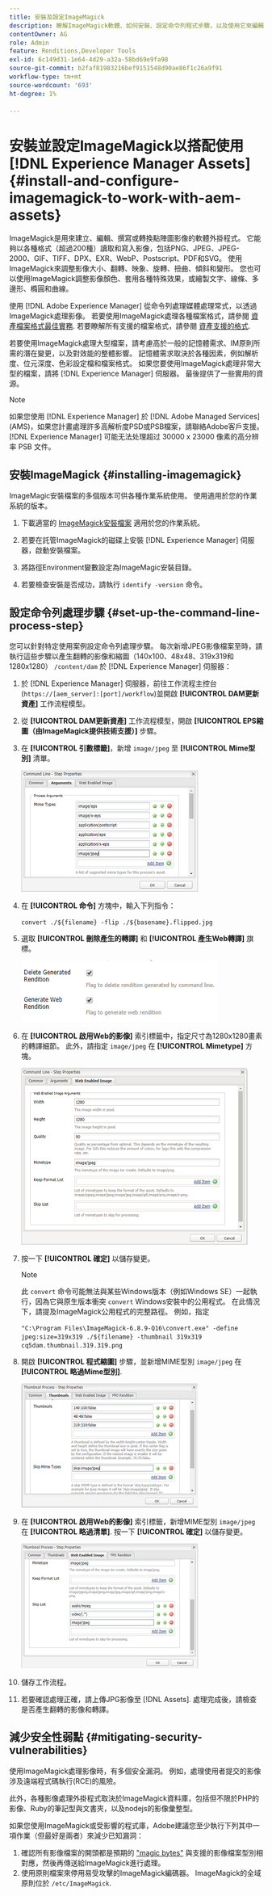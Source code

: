 ```yaml
---
title: 安裝及設定ImageMagick
description: 瞭解ImageMagick軟體、如何安裝、設定命令列程式步驟，以及使用它來編輯、撰寫和從影像產生縮圖。
contentOwner: AG
role: Admin
feature: Renditions,Developer Tools
exl-id: 6c149d31-1e64-4d29-a32a-58bd69e9fa98
source-git-commit: b2faf81983216bef9151548d90ae86f1c26a9f91
workflow-type: tm+mt
source-wordcount: '693'
ht-degree: 1%

---
```


# 安裝並設定ImageMagick以搭配使用 [!DNL Experience Manager Assets] {#install-and-configure-imagemagick-to-work-with-aem-assets}

ImageMagick是用來建立、編輯、撰寫或轉換點陣圖影像的軟體外掛程式。 它能夠以各種格式（超過200種）讀取和寫入影像，包括PNG、JPEG、JPEG-2000、GIF、TIFF、DPX、EXR、WebP、Postscript、PDF和SVG。 使用ImageMagick來調整影像大小、翻轉、映象、旋轉、扭曲、傾斜和變形。 您也可以使用ImageMagick調整影像顏色、套用各種特殊效果，或繪製文字、線條、多邊形、橢圓和曲線。

使用 [!DNL Adobe Experience Manager] 從命令列處理媒體處理常式，以透過ImageMagick處理影像。 若要使用ImageMagick處理各種檔案格式，請參閱 [資產檔案格式最佳實務](/help/assets/assets-file-format-best-practices.md). 若要瞭解所有支援的檔案格式，請參閱 [資產支援的格式](/help/assets/assets-formats.md).

若要使用ImageMagick處理大型檔案，請考慮高於一般的記憶體需求、IM原則所需的潛在變更，以及對效能的整體影響。 記憶體需求取決於各種因素，例如解析度、位元深度、色彩設定檔和檔案格式。 如果您要使用ImageMagick處理非常大型的檔案，請將 [!DNL Experience Manager] 伺服器。 最後提供了一些實用的資源。

>[!NOTE]
>
>如果您使用 [!DNL Experience Manager] 於 [!DNL Adobe Managed Services] (AMS)，如果您計畫處理許多高解析度PSD或PSB檔案，請聯絡Adobe客戶支援。 [!DNL Experience Manager] 可能无法处理超过 30000 x 23000 像素的高分辨率 PSB 文件。

## 安裝ImageMagick {#installing-imagemagick}

ImageMagic安裝檔案的多個版本可供各種作業系統使用。 使用適用於您的作業系統的版本。

1. 下載適當的 [ImageMagick安裝檔案](https://www.imagemagick.org/script/download.php) 適用於您的作業系統。
1. 若要在託管ImageMagick的磁碟上安裝 [!DNL Experience Manager] 伺服器，啟動安裝檔案。

1. 將路徑Environment變數設定為ImageMagic安裝目錄。
1. 若要檢查安裝是否成功，請執行 `identify -version` 命令。

## 設定命令列處理步驟 {#set-up-the-command-line-process-step}

您可以針對特定使用案例設定命令列處理步驟。 每次新增JPEG影像檔案至時，請執行這些步驟以產生翻轉的影像和縮圖（140x100、48x48、319x319和1280x1280） `/content/dam` 於 [!DNL Experience Manager] 伺服器：

1. 於 [!DNL Experience Manager] 伺服器，前往工作流程主控台(`https://[aem_server]:[port]/workflow`)並開啟 **[!UICONTROL DAM更新資產]** 工作流程模型。
1. 從 **[!UICONTROL DAM更新資產]** 工作流程模型，開啟 **[!UICONTROL EPS縮圖（由ImageMagick提供技術支援）]** 步驟。
1. 在 **[!UICONTROL 引數標籤]**，新增 `image/jpeg` 至 **[!UICONTROL Mime型別]** 清單。

   ![mime_types_jpeg](assets/mime_types_jpeg.png)

1. 在 **[!UICONTROL 命令]** 方塊中，輸入下列指令：

   `convert ./${filename} -flip ./${basename}.flipped.jpg`

1. 選取 **[!UICONTROL 刪除產生的轉譯]** 和 **[!UICONTROL 產生Web轉譯]** 旗標。

   ![select_flags](assets/select_flags.png)

1. 在 **[!UICONTROL 啟用Web的影像]** 索引標籤中，指定尺寸為1280x1280畫素的轉譯細節。 此外，請指定 `image/jpeg` 在 **[!UICONTROL Mimetype]** 方塊。

   ![web_enabled_image](assets/web_enabled_image.png)

1. 按一下 **[!UICONTROL 確定]** 以儲存變更。

   >[!NOTE]
   >
   >此 `convert` 命令可能無法與某些Windows版本（例如Windows SE）一起執行，因為它與原生版本衝突 `convert` Windows安裝中的公用程式。 在此情況下，請提及ImageMagick公用程式的完整路徑。 例如，指定
   >
   >
   >`"C:\Program Files\ImageMagick-6.8.9-Q16\convert.exe" -define jpeg:size=319x319 ./${filename} -thumbnail 319x319 cq5dam.thumbnail.319.319.png`

1. 開啟 **[!UICONTROL 程式縮圖]** 步驟，並新增MIME型別 `image/jpeg` 在 **[!UICONTROL 略過Mime型別]**.

   ![skip_mime_type](assets/skip_mime_types.png)

1. 在 **[!UICONTROL 啟用Web的影像]** 索引標籤，新增MIME型別 `image/jpeg` 在 **[!UICONTROL 略過清單]**. 按一下 **[!UICONTROL 確定]** 以儲存變更。

   ![web_enabled](assets/web_enabled.png)

1. 儲存工作流程。

1. 若要確認處理正確，請上傳JPG影像至 [!DNL Assets]. 處理完成後，請檢查是否產生翻轉的影像和轉譯。

## 減少安全性弱點 {#mitigating-security-vulnerabilities}

使用ImageMagick處理影像時，有多個安全漏洞。 例如，處理使用者提交的影像涉及遠端程式碼執行(RCE)的風險。

此外，各種影像處理外掛程式取決於ImageMagick資料庫，包括但不限於PHP的影像、Ruby的筆記型與文書夾，以及nodejs的影像彙整型。

如果您使用ImageMagick或受影響的程式庫，Adobe建議您至少執行下列其中一項作業（但最好是兩者）來減少已知漏洞：

1. 確認所有影像檔案的開頭都是預期的 [&quot;magic bytes&quot;](https://en.wikipedia.org/wiki/List_of_file_signatures) 與支援的影像檔案型別相對應，然後再傳送給ImageMagick進行處理。
1. 使用原則檔案來停用易受攻擊的ImageMagick編碼器。 ImageMagick的全域原則位於 `/etc/ImageMagick`.

